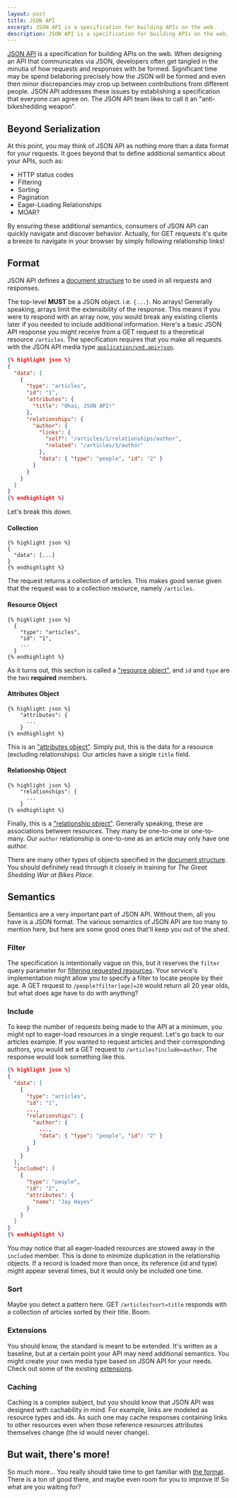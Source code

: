 ```yaml
---
layout: post
title: JSON API
excerpt: JSON API is a specification for building APIs on the web.
description: JSON API is a specification for building APIs on the web.
---
```


[JSON API][json-api] is a specification for building APIs on the web.
When designing an API that communicates via JSON, developers often get tangled in the minutia of how requests and responses with be formed.
Significant time may be spend belaboring precisely how the JSON will be formed and even then minor discrepancies may crop up between contributions from different people.
JSON API addresses these issues by establishing a specification that everyone can agree on.
The JSON API team likes to call it an "anti-bikeshedding weapon".

## Beyond Serialization

At this point, you may think of JSON API as nothing more than a data format for your requests.
It goes beyond that to define additional semantics about your APIs, such as:

* HTTP status codes
* Filtering
* Sorting
* Pagination
* Eager-Loading Relationships
* MOAR?

By ensuring these additional semantics, consumers of JSON API can quickly navigate and discover behavior.
Actually, for GET requests it's quite a breeze to navigate in your browser by simply following relationship links!

## Format

JSON API defines a [document structure][doc-structure] to be used in all requests and responses.

The top-level **MUST** be a JSON object. i.e. `{...}`. No arrays!
Generally speaking, arrays limit the extensibility of the response.
This means if you were to respond with an array now, you would break any existing clients later if you needed to include additional information.
Here's a basic JSON API response you might receive from a GET request to a theoretical resource `/articles`.
The specification requires that you make all requests with the JSON API media type [`application/vnd.api+json`][json-api-type].


```json
{% highlight json %}
{
  "data": [
    {
      "type": "articles",
      "id": "1",
      "attributes": {
        "title": "Ohai, JSON API!"
      },
      "relationships": {
        "author": {
          "links": {
            "self": "/articles/1/relationships/author",
            "related": "/articles/1/author"
          },
          "data": { "type": "people", "id": "2" }
        }
      }
    }
  ]
}
{% endhighlight %}
```

Let's break this down.

#### Collection

```
{% highlight json %}
{
  "data": [...]
}
{% endhighlight %}
```

The request returns a collection of articles.
This makes good sense given that the request was to a collection resource, namely `/articles`.

#### Resource Object

```
{% highlight json %}
  {
    "type": "articles",
    "id": "1",
    ...
  }
{% endhighlight %}
```

As it turns out, this section is called a ["resource object"][resource-obj], and `id` and `type` are the two **required** members.

#### Attributes Object

```
{% highlight json %}
    "attributes": {
      ...
    }
{% endhighlight %}
```

This is an ["attributes object"][attributes-obj].
Simply put, this is the data for a resource (excluding relationships).
Our articles have a single `title` field.

#### Relationship Object

```
{% highlight json %}
    "relationships": {
      ...
    }
{% endhighlight %}
```

Finally, this is a ["relationship object"][relationship-obj].
Generally speaking, these are associations between resources.
They many be one-to-one or one-to-many.
Our `author` relationship is one-to-one as an article may only have one author.

There are many other types of objects specified in the [document structure][doc-structure].
You should definitely read through it closely in training for _The Great Shedding War at Bikes Place_.

## Semantics

Semantics are a very important part of JSON API.
Without them, all you have is a JSON format.
The various semantics of JSON API are too many to mention here, but here are some good ones that'll keep you out of the shed.

### Filter

The specification is intentionally vague on this, but it reserves the `filter` query parameter for [filtering requested resources][filtering].
Your service's implementation might allow you to specify a filter to locate people by their age.
A GET request to `/people?filter[age]=20` would return all 20 year olds, but what does age have to do with anything?

### Include

To keep the number of requests being made to the API at a minimum, you might opt to eager-load resources in a single request.
Let's go back to our articles example.
If you wanted to request articles and their corresponding authors, you would set a GET request to `/articles?include=author`.
The response would look something like this.

```json
{% highlight json %}
{
  "data": [
    {
      "type": "articles",
      "id": "1",
      ...,
      "relationships": {
        "author": {
          ...,
          "data": { "type": "people", "id": "2" }
        }
      }
    }
  ],
  "included": [
    {
      "type": "people",
      "id": "2",
      "attributes": {
        "name": "Jay Hayes"
      }
    }
  ]
}
{% endhighlight %}
```

You may notice that all eager-loaded resources are stowed away in the `included` member.
This is done to minimize duplication in the relationship objects.
If a record is loaded more than once, its reference (id and type) might appear several times, but it would only be included one time.

### Sort

Maybe you detect a pattern here.
GET `/articles?sort=title` responds with a collection of articles sorted by their title.
Boom.

### Extensions

You should know, the standard is meant to be extended.
It's written as a baseline, but at a certain point your API may need additional semantics.
You might create your own media type based on JSON API for your needs.
Check out some of the existing [extensions][extensions].

### Caching

Caching is a complex subject, but you should know that JSON API was designed with cachability in mind.
For example, links are modeled as resource types and ids.
As such one may cache responses containing links to other resources even when those reference resources attributes themselves change (the id would never change).

## But wait, there's more!

So much more... You really should take time to get familiar with [the format][format].
There is a ton of good there, and maybe even room for you to improve it!
So what are you waiting for?


[json-api]: http://jsonapi.org/
[doc-structure]: http://jsonapi.org/format/#document-structure
[json-api-type]: http://www.iana.org/assignments/media-types/application/vnd.api+json
[resource-obj]: http://jsonapi.org/format/#document-resource-objects
[attributes-obj]: http://jsonapi.org/format/#document-resource-object-attributes
[relationship-obj]: http://jsonapi.org/format/#document-resource-object-relationships
[filtering]: http://jsonapi.org/format/#fetching-filtering
[format]: http://jsonapi.org/format/
[extensions]: http://jsonapi.org/extensions/
